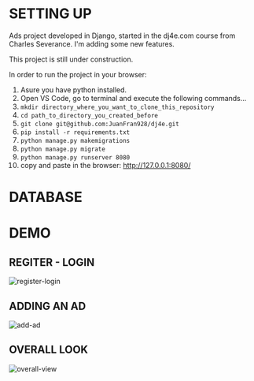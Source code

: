 # SETTING UP

Ads project developed in Django, started in the dj4e.com course from Charles Severance.
I'm adding some new features.

This project is still under construction.

In order to run the project in your browser:

1) Asure you have python installed.
2) Open VS Code, go to terminal and execute the following commands...
3) ```mkdir directory_where_you_want_to_clone_this_repository```
4) ```cd path_to_directory_you_created_before```
5) ```git clone git@github.com:JuanFran928/dj4e.git```
6) ```pip install -r requirements.txt``` 
7) ```python manage.py makemigrations```
8) ```python manage.py migrate```
9) ```python manage.py runserver 8080```
10) copy and paste in the browser: http://127.0.0.1:8080/

# DATABASE

# DEMO

## REGITER - LOGIN

![register-login](https://user-images.githubusercontent.com/38920780/154322912-05c3def5-1785-4239-9fc8-a824f8781fcc.gif)

## ADDING AN AD

![add-ad](https://user-images.githubusercontent.com/38920780/154325363-23a44daa-2f57-4440-acbb-989097147e4d.gif)

## OVERALL LOOK

![overall-view](https://user-images.githubusercontent.com/38920780/154327828-7c505e1f-7837-47d6-9ac3-51fbf70253db.gif)


